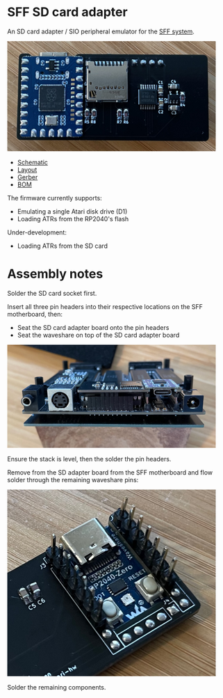 # SFF SD card adapter

An SD card adapter / SIO peripheral emulator for the [SFF system](https://github.com/dpicken/atari-hw/blob/main/doc/sbc.md).

<img src="/jpeg/sbc-sd/assembled.jpeg" width="480">

- [Schematic](/pdf/sbc-sd-schematic.pdf)
- [Layout](/pdf/sbc-sd-layout.pdf)
- [Gerber](https://github.com/dpicken/atari-hw/raw/main/gerber/sbc-sd.zip)
- [BOM](/pdf/sbc-sd-bom.pdf)

The firmware currently supports:

- Emulating a single Atari disk drive (D1)
- Loading ATRs from the RP2040's flash

Under-development:

- Loading ATRs from the SD card

# Assembly notes

Solder the SD card socket first.

Insert all three pin headers into their respective locations on the SFF motherboard, then:

- Seat the SD card adapter board onto the pin headers
- Seat the waveshare on top of the SD card adapter board

<img src="/jpeg/sbc-sd/sff-rear.jpeg" width="480">

Ensure the stack is level, then the solder the pin headers.

Remove from the SD adapter board from the SFF motherboard and flow solder through the remaining waveshare pins:

<img src="/jpeg/sbc-sd/sd-rear.jpeg" width="480">

Solder the remaining components.
